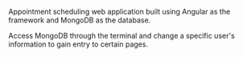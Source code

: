 Appointment scheduling web application built using Angular as the framework and MongoDB as the database.

Access MongoDB through the terminal and change a specific user's information to gain entry to certain pages.
